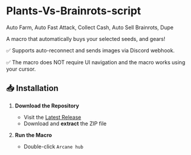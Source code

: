 # Plants-Vs-Brainrots-script
Auto Farm, Auto Fast Attack, Collect Cash, Auto Sell Brainrots, Dupe

A macro that automatically buys your selected seeds, and gears!

✅ Supports auto-reconnect and sends images via Discord webhook.

✅ The macro does NOT require UI navigation and the macro works using your cursor.

## 📥 Installation

1. **Download the Repository**

   * Visit the [Latest Release](https://github.com/epicisgood/Plants-Vs-Brainrots-Macro/releases/latest)
   * Download and **extract** the ZIP file

2. **Run the Macro**

   * Double-click `Arcane hub`
